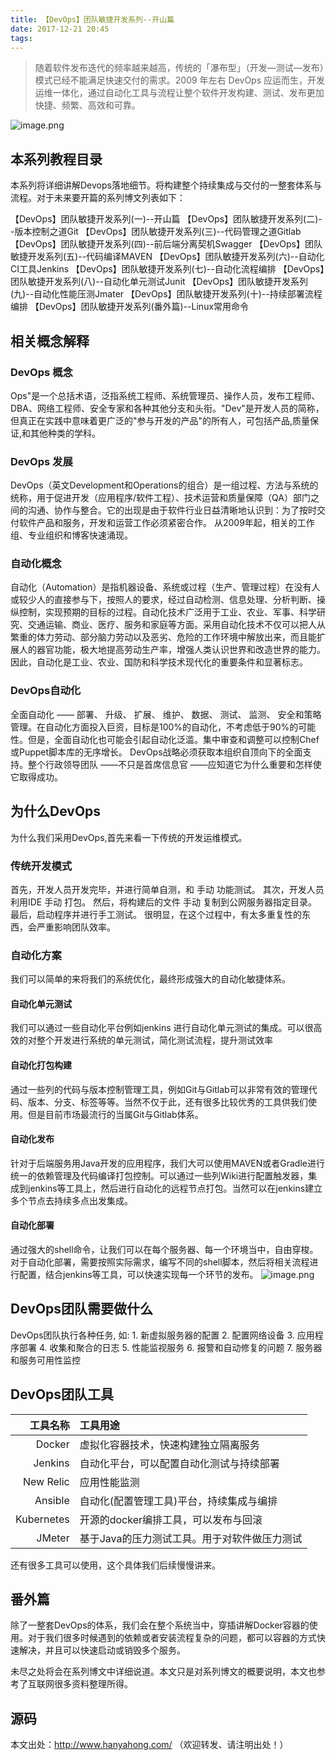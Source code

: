 ```yaml
---
title: 【DevOps】团队敏捷开发系列--开山篇
date: 2017-12-21 20:45
tags:
---
```


> 随着软件发布迭代的频率越来越高，传统的「瀑布型」（开发—测试—发布）模式已经不能满足快速交付的需求。2009 年左右 DevOps 应运而生，开发运维一体化，通过自动化工具与流程让整个软件开发构建、测试、发布更加快捷、频繁、高效和可靠。

<!--more-->

![image.png](http://upload-images.jianshu.io/upload_images/3565867-6958c29683b13b8c.png?imageMogr2/auto-orient/strip%7CimageView2/2/w/1240)


## 本系列教程目录

本系列将详细讲解Devops落地细节。将构建整个持续集成与交付的一整套体系与流程。对于未来要开篇的系列博文列表如下：

【DevOps】团队敏捷开发系列(一)--开山篇
【DevOps】团队敏捷开发系列(二)--版本控制之道Git
【DevOps】团队敏捷开发系列(三)--代码管理之道Gitlab
【DevOps】团队敏捷开发系列(四)--前后端分离契机Swagger
【DevOps】团队敏捷开发系列(五)--代码编译MAVEN
【DevOps】团队敏捷开发系列(六)--自动化CI工具Jenkins
【DevOps】团队敏捷开发系列(七)--自动化流程编排
【DevOps】团队敏捷开发系列(八)--自动化单元测试Junit
【DevOps】团队敏捷开发系列(九)--自动化性能压测Jmater
【DevOps】团队敏捷开发系列(十)--持续部署流程编排
【DevOps】团队敏捷开发系列(番外篇)--Linux常用命令


## 相关概念解释

### DevOps 概念
Ops"是一个总括术语，泛指系统工程师、系统管理员、操作人员，发布工程师、DBA、网络工程师、安全专家和各种其他分支和头衔。"Dev"是开发人员的简称，但真正在实践中意味着更广泛的"参与开发的产品"的所有人，可包括产品,质量保证,和其他种类的学科。

### DevOps 发展
DevOps（英文Development和Operations的组合）是一组过程、方法与系统的统称，用于促进开发（应用程序/软件工程）、技术运营和质量保障（QA）部门之间的沟通、协作与整合。它的出现是由于软件行业日益清晰地认识到：为了按时交付软件产品和服务，开发和运营工作必须紧密合作。 从2009年起，相关的工作组、专业组织和博客快速涌现。

### 自动化概念
自动化（Automation）是指机器设备、系统或过程（生产、管理过程）在没有人或较少人的直接参与下，按照人的要求，经过自动检测、信息处理、分析判断、操纵控制，实现预期的目标的过程。自动化技术广泛用于工业、农业、军事、科学研究、交通运输、商业、医疗、服务和家庭等方面。采用自动化技术不仅可以把人从繁重的体力劳动、部分脑力劳动以及恶劣、危险的工作环境中解放出来，而且能扩展人的器官功能，极大地提高劳动生产率，增强人类认识世界和改造世界的能力。因此，自动化是工业、农业、国防和科学技术现代化的重要条件和显著标志。

###  DevOps自动化
全面自动化 —— 部署、 升级、 扩展、 维护、 数据、 测试、 监测、 安全和策略管理。在自动化方面投入巨资，目标是100%的自动化，不考虑低于90%的可能性。但是，全面自动化也可能会引起自动化泛滥。集中审查和调整可以控制Chef或Puppet脚本库的无序增长。
DevOps战略必须获取本组织自顶向下的全面支持。整个行政领导团队 ——不只是首席信息官 ——应知道它为什么重要和怎样使它取得成功。
## 为什么DevOps
为什么我们采用DevOps,首先来看一下传统的开发运维模式。
### 传统开发模式
首先，开发人员开发完毕，并进行简单自测，和 手动 功能测试。
其次，开发人员利用IDE 手动 打包。
然后，将构建后的文件 手动 复制到公网服务器指定目录。
最后，启动程序并进行手工测试。
很明显，在这个过程中，有太多重复性的东西，会严重影响团队效率。
### 自动化方案
我们可以简单的来将我们的系统优化，最终形成强大的自动化敏捷体系。
#### 自动化单元测试
我们可以通过一些自动化平台例如jenkins 进行自动化单元测试的集成。可以很高效的对整个开发进行系统的单元测试，简化测试流程，提升测试效率
#### 自动化打包构建
通过一些列的代码与版本控制管理工具，例如Git与Gitlab可以非常有效的管理代码、版本、分支、标签等等。当然不仅于此，还有很多比较优秀的工具供我们使用。但是目前市场最流行的当属Git与Gitlab体系。
#### 自动化发布
针对于后端服务用Java开发的应用程序，我们大可以使用MAVEN或者Gradle进行统一的依赖管理及代码编译打包控制。可以通过一些列Wiki进行配置触发器，集成到jenkins等工具上，然后进行自动化的远程节点打包。当然可以在jenkins建立多个节点去持续多点出发集成。
#### 自动化部署
通过强大的shell命令，让我们可以在每个服务器、每一个环境当中，自由穿梭。对于自动化部署，需要按照实际需求，编写不同的shell脚本，然后将相关流程进行配置，结合jenkins等工具，可以快速实现每一个环节的发布。
![image.png](http://upload-images.jianshu.io/upload_images/3565867-f4ebcb0dcb53af35.png?imageMogr2/auto-orient/strip%7CimageView2/2/w/1240)

## DevOps团队需要做什么

DevOps团队执行各种任务, 如:
	1. 新虚拟服务器的配置
	2. 配置网络设备
	3. 应用程序部署
	4. 收集和聚合的日志
	5. 性能监视服务
	6. 报警和自动修复的问题
	7. 服务器和服务可用性监控
## DevOps团队工具


| 工具名称 | 工具用途 |
| -:   | :---- |
| Docker|虚拟化容器技术，快速构建独立隔离服务|
| Jenkins|自动化平台，可以配置自动化测试与持续部署|
| New Relic|应用性能监测|
| Ansible|自动化(配置管理工具)平台，持续集成与编排|
| Kubernetes|开源的docker编排工具，可以发布与回滚|
|JMeter|基于Java的压力测试工具。用于对软件做压力测试|
还有很多工具可以使用，这个具体我们后续慢慢讲来。

## 番外篇
除了一整套DevOps的体系，我们会在整个系统当中，穿插讲解Docker容器的使用。对于我们很多时候遇到的依赖或者安装流程复杂的问题，都可以容器的方式快速解决，并且可以快速启动或销毁多个服务。

未尽之处将会在系列博文中详细说道。本文只是对系列博文的概要说明，本文也参考了互联网很多资料整理所得。
## 源码

本文出处：http://www.hanyahong.com/
（欢迎转发、请注明出处！）


